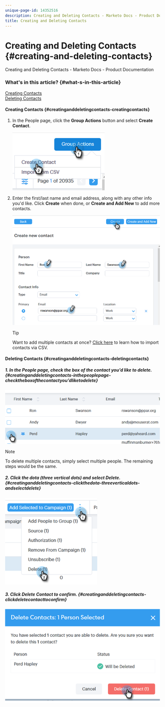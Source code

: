 ```yaml
---
unique-page-id: 14352516
description: Creating and Deleting Contacts - Marketo Docs - Product Documentation
title: Creating and Deleting Contacts
---
```


# Creating and Deleting Contacts {#creating-and-deleting-contacts}

Creating and Deleting Contacts - Marketo Docs - Product Documentation

### What's in this article? {#what-s-in-this-article}

[Creating Contacts](#creatinganddeletingcontacts-creatingcontacts)  
[Deleting Contacts](#creatinganddeletingcontacts-deletingcontacts)

#### Creating Contacts {#creatinganddeletingcontacts-creatingcontacts}

1. In the People page, click the **Group Actions** button and select **Create Contact**.

   ![](assets/one-1.png)

1. Enter the first/last name and email address, along with any other info you'd like. Click **Create** when done, or **Create and Add New** to add more contacts.

   ![](assets/two-1.png)

   >[!TIP]
   >
   >Want to add multiple contacts at once? [Click here](http://docs.marketo.com/x/VADb) to learn how to import contacts via CSV.

#### Deleting Contacts {#creatinganddeletingcontacts-deletingcontacts}

##### 1. In the People page, check the box of the contact you’d like to delete. {#creatinganddeletingcontacts-inthepeoplepage-checktheboxofthecontactyou’dliketodelete}

![](assets/three-1.png)

>[!NOTE]
>
>To delete multiple contacts, simply select multiple people. The remaining steps would be the same.

##### 2. Click the dota (three vertical dots) and select Delete. {#creatinganddeletingcontacts-clickthedota-threeverticaldots-andselectdelete}

![](assets/four-1.png)

##### 3. Click Delete Contact to confirm. {#creatinganddeletingcontacts-clickdeletecontacttoconfirm}

![](assets/five-1.png)

